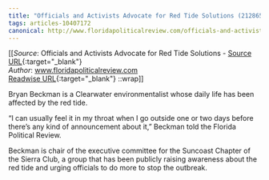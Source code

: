 ```yaml
---
title: "Officials and Activists Advocate for Red Tide Solutions (212865590)"
tags: articles-10407172
canonical: http://www.floridapoliticalreview.com/officials-and-activists-advocate-for-red-tide-solutions/
---
```


[[_Source_: Officials and Activists Advocate for Red Tide Solutions - [Source URL](http://www.floridapoliticalreview.com/officials-and-activists-advocate-for-red-tide-solutions/){:target="_blank"}<br>
_Author_: www.floridapoliticalreview.com<br>
[Readwise URL](https://readwise.io/open/212865590){:target="_blank"}
::wrap]]

Bryan Beckman is a Clearwater environmentalist whose daily life has been affected by the red tide. 

“I can usually feel it in my throat when I go outside one or two days before there’s any kind of announcement about it,” Beckman told the Florida Political Review. 

Beckman is chair of the executive committee for the Suncoast Chapter of the Sierra Club, a group that has been publicly raising awareness about the red tide and urging officials to do more to stop the outbreak.

